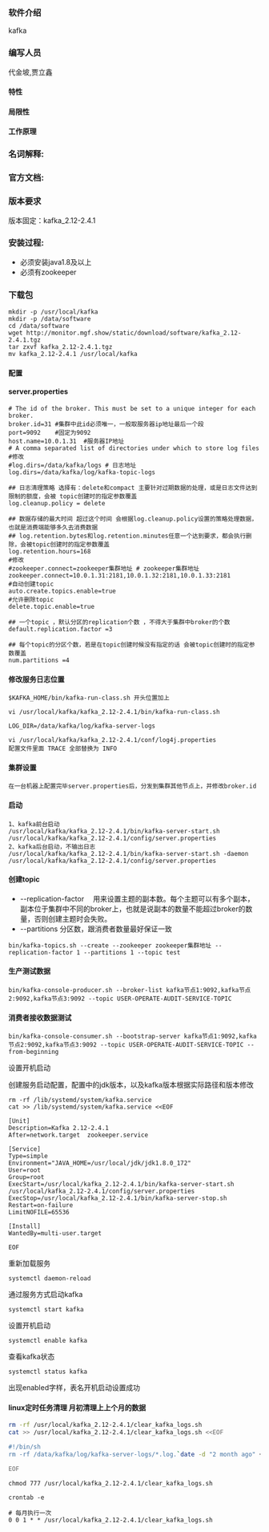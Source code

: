 ### 软件介绍
kafka 

### 编写人员 

代金坡,贾立鑫

#### 特性

#### 局限性

#### 工作原理

### 名词解释:

### 官方文档:

### 版本要求
 版本固定：kafka_2.12-2.4.1

### 安装过程:

* 必须安装java1.8及以上
* 必须有zookeeper

### 下载包

```
mkdir -p /usr/local/kafka
mkdir -p /data/software
cd /data/software
wget http://monitor.mgf.show/static/download/software/kafka_2.12-2.4.1.tgz
tar zxvf kafka_2.12-2.4.1.tgz
mv kafka_2.12-2.4.1 /usr/local/kafka
```

#### 配置

#### server.properties
```
# The id of the broker. This must be set to a unique integer for each broker.
broker.id=31 #集群中此id必须唯一，一般取服务器ip地址最后一个段
port=9092    #固定为9092
host.name=10.0.1.31  #服务器IP地址
# A comma separated list of directories under which to store log files
#修改
#log.dirs=/data/kafka/logs # 日志地址
log.dirs=/data/kafka/log/kafka-topic-logs

## 日志清理策略 选择有：delete和compact 主要针对过期数据的处理，或是日志文件达到限制的额度，会被 topic创建时的指定参数覆盖
log.cleanup.policy = delete

## 数据存储的最大时间 超过这个时间 会根据log.cleanup.policy设置的策略处理数据，也就是消费端能够多久去消费数据
## log.retention.bytes和log.retention.minutes任意一个达到要求，都会执行删除，会被topic创建时的指定参数覆盖
log.retention.hours=168
#修改
#zookeeper.connect=zookeeper集群地址 # zookeeper集群地址
zookeeper.connect=10.0.1.31:2181,10.0.1.32:2181,10.0.1.33:2181
#自动创建topic
auto.create.topics.enable=true
#允许删除topic
delete.topic.enable=true
 
## 一个topic ，默认分区的replication个数 ，不得大于集群中broker的个数
default.replication.factor =3
 
## 每个topic的分区个数，若是在topic创建时候没有指定的话 会被topic创建时的指定参数覆盖
num.partitions =4
```
#### 修改服务日志位置

```
$KAFKA_HOME/bin/kafka-run-class.sh 开头位置加上

vi /usr/local/kafka/kafka_2.12-2.4.1/bin/kafka-run-class.sh

LOG_DIR=/data/kafka/log/kafka-server-logs

vi /usr/local/kafka/kafka_2.12-2.4.1/conf/log4j.properties 
配置文件里面 TRACE 全部替换为 INFO
```



#### 集群设置
```
在一台机器上配置完毕server.properties后，分发到集群其他节点上，并修改broker.id
```
#### 启动

```
1、kafka前台启动
/usr/local/kafka/kafka_2.12-2.4.1/bin/kafka-server-start.sh /usr/local/kafka/kafka_2.12-2.4.1/config/server.properties
2、kafka后台启动，不输出日志
/usr/local/kafka/kafka_2.12-2.4.1/bin/kafka-server-start.sh -daemon  /usr/local/kafka/kafka_2.12-2.4.1/config/server.properties  
```
#### 创建topic

* --replication-factor 　用来设置主题的副本数。每个主题可以有多个副本，副本位于集群中不同的broker上，也就是说副本的数量不能超过broker的数量，否则创建主题时会失败。
* --partitions 分区数，跟消费者数量最好保证一致
```
bin/kafka-topics.sh --create --zookeeper zookeeper集群地址 --replication-factor 1 --partitions 1 --topic test
```

#### 生产测试数据

```
bin/kafka-console-producer.sh --broker-list kafka节点1:9092,kafka节点2:9092,kafka节点3:9092 --topic USER-OPERATE-AUDIT-SERVICE-TOPIC
```

#### 消费者接收数据测试
```
bin/kafka-console-consumer.sh --bootstrap-server kafka节点1:9092,kafka节点2:9092,kafka节点3:9092 --topic USER-OPERATE-AUDIT-SERVICE-TOPIC --from-beginning
```

设置开机启动

创建服务启动配置，配置中的jdk版本，以及kafka版本根据实际路径和版本修改

```
rm -rf /lib/systemd/system/kafka.service
cat >> /lib/systemd/system/kafka.service <<EOF

[Unit]
Description=Kafka 2.12-2.4.1
After=network.target  zookeeper.service

[Service]
Type=simple
Environment="JAVA_HOME=/usr/local/jdk/jdk1.8.0_172"
User=root
Group=root
ExecStart=/usr/local/kafka_2.12-2.4.1/bin/kafka-server-start.sh  /usr/local/kafka_2.12-2.4.1/config/server.properties
ExecStop=/usr/local/kafka_2.12-2.4.1/bin/kafka-server-stop.sh
Restart=on-failure
LimitNOFILE=65536

[Install]
WantedBy=multi-user.target

EOF

```

重新加载服务
```
systemctl daemon-reload
```
通过服务方式启动kafka
```
systemctl start kafka
```

设置开机启动
```
systemctl enable kafka
```

查看kafka状态
```
systemctl status kafka
```

出现enabled字样，表名开机启动设置成功

#### linux定时任务清理  月初清理上上个月的数据
```clear_kafka_logs.sh
rm -rf /usr/local/kafka_2.12-2.4.1/clear_kafka_logs.sh
cat >> /usr/local/kafka_2.12-2.4.1/clear_kafka_logs.sh <<EOF

#!/bin/sh
rm -rf /data/kafka/log/kafka-server-logs/*.log.`date -d "2 month ago" +%Y-%m`*;

EOF
```
```配置定时执行
chmod 777 /usr/local/kafka_2.12-2.4.1/clear_kafka_logs.sh

crontab -e

# 每月执行一次
0 0 1 * * /usr/local/kafka_2.12-2.4.1/clear_kafka_logs.sh
```